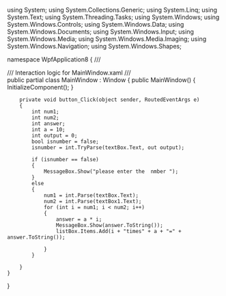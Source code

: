 using System;
using System.Collections.Generic;
using System.Linq;
using System.Text;
using System.Threading.Tasks;
using System.Windows;
using System.Windows.Controls;
using System.Windows.Data;
using System.Windows.Documents;
using System.Windows.Input;
using System.Windows.Media;
using System.Windows.Media.Imaging;
using System.Windows.Navigation;
using System.Windows.Shapes;

namespace WpfApplication8
{
    /// <summary>
    /// Interaction logic for MainWindow.xaml
    /// </summary>
    public partial class MainWindow : Window
    {
        public MainWindow()
        {
            InitializeComponent();
        }

        private void button_Click(object sender, RoutedEventArgs e)
        {
            int num1;
            int num2;
            int answer;
            int a = 10;
            int output = 0;
            bool isnumber = false;
            isnumber = int.TryParse(textBox.Text, out output);

            if (isnumber == false)
            {
                MessageBox.Show("please enter the  nmber ");
            }
            else
            {
                num1 = int.Parse(textBox.Text);
                num2 = int.Parse(textBox1.Text);
                for (int i = num1; i < num2; i++)
                {
                    answer = a * i;
                    MessageBox.Show(answer.ToString());
                    listBox.Items.Add(i + "times" + a + "=" + answer.ToString());

                }
            }

        }
    }
}
